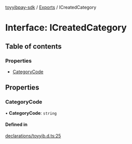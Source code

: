 [toyyibpay-sdk](../README.md) / [Exports](../modules.md) / ICreatedCategory

# Interface: ICreatedCategory

## Table of contents

### Properties

- [CategoryCode](ICreatedCategory.md#categorycode)

## Properties

### CategoryCode

• **CategoryCode**: `string`

#### Defined in

[declarations/toyyib.d.ts:25](https://github.com/fadhilx/toyyibpay-sdk-js/blob/7872f63/src/declarations/toyyib.d.ts#L25)
